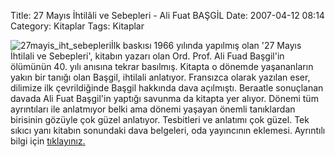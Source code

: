Title: 27 Mayıs İhtilâli ve Sebepleri - Ali Fuat BAŞGİL
Date: 2007-04-12 08:14
Category: Kitaplar
Tags: Kitaplar

![27mayis_iht_sebepleri][]</a>İlk baskısı 1966 yılında yapılmış olan
'27 Mayıs İhtilali ve Sebepleri', kitabın yazarı olan Ord. Prof. Ali
Fuad Başgil'in ölümünün 40. yılı anısına tekrar basılmış. Kitapta o
dönemde yaşananların yakın bir tanığı olan Başgil, ihtilali anlatıyor.
Fransızca olarak yazılan eser, dilimize ilk çevrildiğinde Başgil
hakkında dava açılmıştı. Beraatle sonuçlanan davada Ali Fuat Başgil'in
yaptığı savunma da kitapta yer alıyor. Dönemi tüm ayrıntıları ile
anlatmıyor belki ama dönemi yaşayan önemli tanıklardan birisinin gözüyle
çok güzel anlatıyor. Tesbitleri ve anlatımı çok güzel. Tek sıkıcı yanı
kitabın sonundaki dava belgeleri, oda yayıncının eklemesi. Ayrıntılı
bilgi için [tıklayınız.][]

  [27mayis_iht_sebepleri]: http://www.fatihhayrioglu.com/wp-content/27mayis_iht_sebepleri.kucukresim.jpg
  [tıklayınız.]: http://www.netkitap.com/kitap/67617/27_mayis_ihtil%E2li_ve_sebepleri.htm

